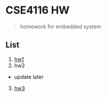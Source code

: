 # CSE4116 HW
> homework for embedded system

## List
1. [hw1](./hw1)
2. hw2
- update later
3. [hw3](./hw3)
